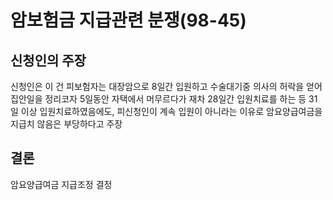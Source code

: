 # 암보험금 지급관련 분쟁(98-45)

## 신청인의 주장
신청인은 이 건 피보험자는 대장암으로 8일간 입원하고 수술대기중 의사의 허락을 얻어 집안일을 정리코자 5일동안 자택에서 머무르다가 재차 28일간 입원치료를 하는 등 31일 이상 입원치료하였음에도, 피신청인이 계속 입원이 아니라는 이유로 암요양급여금을 지급치 않음은 부당하다고 주장

## 결론
암요양급여금 지급조정 결정